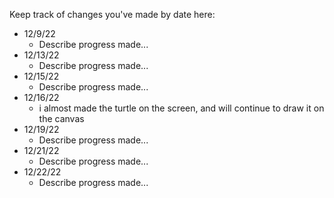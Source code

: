 Keep track of changes you've made by date here:

* 12/9/22
  * Describe progress made...
* 12/13/22
  * Describe progress made...
* 12/15/22
  * Describe progress made...
* 12/16/22
  * i almost made the turtle on the screen, and will continue to draw it on the canvas
* 12/19/22
  * Describe progress made...
* 12/21/22
  * Describe progress made...
* 12/22/22
  * Describe progress made...
